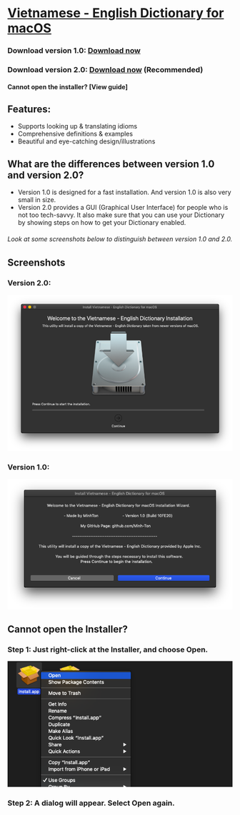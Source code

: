 # [Vietnamese - English Dictionary for macOS](https://github.com/Minh-Ton/Vietnamese-English_Dictionary_for_macOS)

### Download version 1.0: [Download now](https://github.com/Minh-Ton/Vietnamese-English_Dictionary_for_macOS/releases/download/v1.0/Viet-Eng.Dict.zip)
### Download version 2.0: [Download now](https://github.com/Minh-Ton/Viet-Eng_Dictionary/releases/download/v2.0/VietEngDictionary.zip) (Recommended)
#### Cannot open the installer? [View guide] 

## Features:
- Supports looking up & translating idioms
- Comprehensive definitions & examples
- Beautiful and eye-catching design/illustrations

## What are the differences between version 1.0 and version 2.0?
- Version 1.0 is designed for a fast installation. And version 1.0 is also very small in size. 
- Version 2.0 provides a GUI (Graphical User Interface) for people who is not too tech-savvy. It also make sure that you can use your Dictionary by showing steps on how to get your Dictionary enabled.

###### Look at some screenshots below to distinguish between version 1.0 and 2.0.

## Screenshots

### Version 2.0: 

![Optional Text](https://github.com/Minh-Ton/Viet-Eng_Dictionary/raw/resources/Screenshots/Screen%20Shot%202020-02-13%20at%208.23.55%20AM.png)

### Version 1.0: 

![Optional Text](https://github.com/Minh-Ton/Viet-Eng_Dictionary/raw/resources/Screenshots/Screen%20Shot%202020-02-13%20at%208.36.56%20AM.png)  

## Cannot open the Installer? 

### Step 1: Just right-click at the Installer, and choose Open.

![Optional Text](https://github.com/Minh-Ton/Viet-Eng_Dictionary/raw/resources/Screenshots/Screen%20Shot%202020-02-13%20at%208.44.43%20AM.png)

### Step 2: A dialog will appear. Select Open again.  

